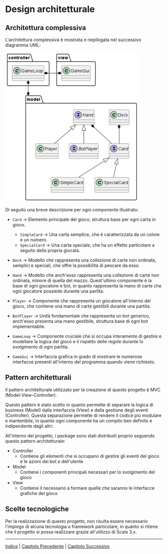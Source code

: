 # Design architetturale

## Architettura complessiva
L'architettura complessiva è mostrata e riepilogata nel successivo diagramma UML:

![Diagramma UML](../uml/design_high_level.png)

Di seguito una breve descrizione per ogni componente illustrato:


- `Card` &rarr; Elemento principale del gioco, struttura base per ogni carta in gioco.
  - `SimpleCard` &rarr; Una carta semplice, che è caratterizzata da un colore e un numero.
  - `SpecialCard` &rarr; Una carta speciale, che ha un effetto particolare a seguito della propria giocata.


- `Deck` &rarr; Modello che rappresenta una collezione di carte non ordinata, semplici e speciali, che offre la possibilità di pescare da esso.
- `Hand` &rarr; Modello che anch'esso rappresenta una collezione di carte non ordinata, minore di quella del mazzo. Quest'ultimo componente è la
base di ogni giocatore e bot, in quanto rappresenta la mano di carte che ogni giocatore possiede durante una partita.


- `Player` &rarr; Componente che rappresenta un giocatore all'interno del gioco, che contiene una mano di carte gestibili durante una partita.
- `BotPlayer` &rarr; Unità fondamentale che rappresenta un bot generico, anch'esso presenta una mano gestibile, struttura base di ogni bot implementabile.


- `GameLoop` &rarr; Componente cruciale che si occupa interamente di gestire e modellare la logica del gioco e il rispetto
delle regole durante lo svolgimento di ogni partita.
- `GameGui` &rarr; Interfaccia grafica in grado di mostrare le numerose interfacce
  presenti all'interno del programma quando viene richiesto.


## Pattern architetturali
Il pattern architetturale utilizzato per la creazione di questo progetto è MVC (Model-View-Controller).

Questo pattern è stato scelto in quanto permette di separare
la logica di business (Model) dalla interfaccia (View)
e dalla gestione degli eventi (Controller).
Questa separazione permette di rendere il codice più modulare e mantenibile,
in quanto ogni componente ha un compito ben definito e indipendente dagli altri.

All'interno del progetto, i package sono stati distribuiti proprio seguendo questo pattern architetturale:
- Controller
  - Contiene gli elementi che si occupano 
di gestire gli eventi del gioco e le azioni dei bot e dell'utente
- Model
  - Contiene i componenti principali necessari per lo svolgimento del gioco
- View
  - Contiene il necessario a formare quelle che saranno le interfacce grafiche del gioco

## Scelte tecnologiche
Per la realizzazione di questo progetto, non risulta essere necessario l'impiego di alcuna
tecnologia o framework particolare, in quanto si ritiene che il progetto si possa realizzare grazie
all'utilizzo di Scala 3.x.

---

[Indice](../index.md) | [Capitolo Precedente](./2-Requisiti.md) | [Capitolo Successivo](./4-Design-dettaglio.md)